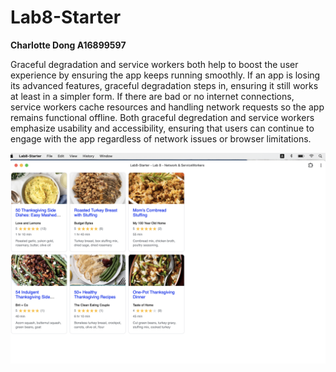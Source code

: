 # Lab8-Starter
**Charlotte Dong A16899597**


Graceful degradation and service workers both help to boost the user experience by ensuring the app keeps running smoothly. If an app is losing its advanced features, graceful degradation steps in, ensuring it still works at least in a simpler form. If there are bad or no internet connections, service workers cache resources and handling network requests so the app remains functional offline. Both graceful degredation and service workers emphasize usability and accessibility, ensuring that users can continue to engage with the app regardless of network issues or browser limitations. 


![img](pwa.png)
